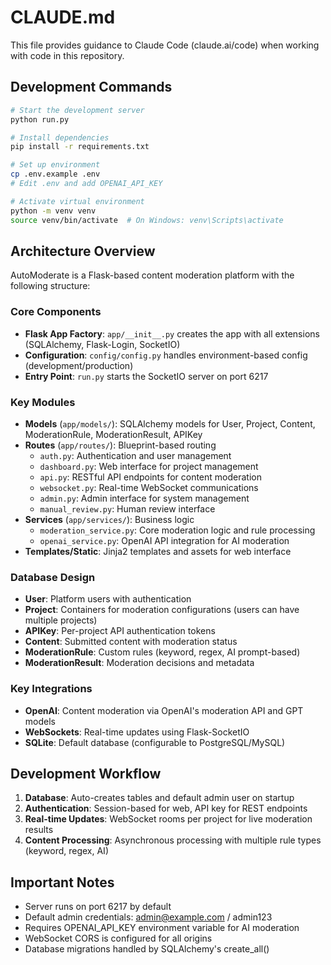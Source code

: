 # CLAUDE.md

This file provides guidance to Claude Code (claude.ai/code) when working with code in this repository.

## Development Commands

```bash
# Start the development server
python run.py

# Install dependencies
pip install -r requirements.txt

# Set up environment
cp .env.example .env
# Edit .env and add OPENAI_API_KEY

# Activate virtual environment
python -m venv venv
source venv/bin/activate  # On Windows: venv\Scripts\activate
```

## Architecture Overview

AutoModerate is a Flask-based content moderation platform with the following structure:

### Core Components

- **Flask App Factory**: `app/__init__.py` creates the app with all extensions (SQLAlchemy, Flask-Login, SocketIO)
- **Configuration**: `config/config.py` handles environment-based config (development/production)
- **Entry Point**: `run.py` starts the SocketIO server on port 6217

### Key Modules

- **Models** (`app/models/`): SQLAlchemy models for User, Project, Content, ModerationRule, ModerationResult, APIKey
- **Routes** (`app/routes/`): Blueprint-based routing
  - `auth.py`: Authentication and user management
  - `dashboard.py`: Web interface for project management
  - `api.py`: RESTful API endpoints for content moderation
  - `websocket.py`: Real-time WebSocket communications
  - `admin.py`: Admin interface for system management
  - `manual_review.py`: Human review interface
- **Services** (`app/services/`): Business logic
  - `moderation_service.py`: Core moderation logic and rule processing
  - `openai_service.py`: OpenAI API integration for AI moderation
- **Templates/Static**: Jinja2 templates and assets for web interface

### Database Design

- **User**: Platform users with authentication
- **Project**: Containers for moderation configurations (users can have multiple projects)
- **APIKey**: Per-project API authentication tokens
- **Content**: Submitted content with moderation status
- **ModerationRule**: Custom rules (keyword, regex, AI prompt-based)
- **ModerationResult**: Moderation decisions and metadata

### Key Integrations

- **OpenAI**: Content moderation via OpenAI's moderation API and GPT models
- **WebSockets**: Real-time updates using Flask-SocketIO
- **SQLite**: Default database (configurable to PostgreSQL/MySQL)

## Development Workflow

1. **Database**: Auto-creates tables and default admin user on startup
2. **Authentication**: Session-based for web, API key for REST endpoints
3. **Real-time Updates**: WebSocket rooms per project for live moderation results
4. **Content Processing**: Asynchronous processing with multiple rule types (keyword, regex, AI)

## Important Notes

- Server runs on port 6217 by default
- Default admin credentials: admin@example.com / admin123
- Requires OPENAI_API_KEY environment variable for AI moderation
- WebSocket CORS is configured for all origins
- Database migrations handled by SQLAlchemy's create_all()